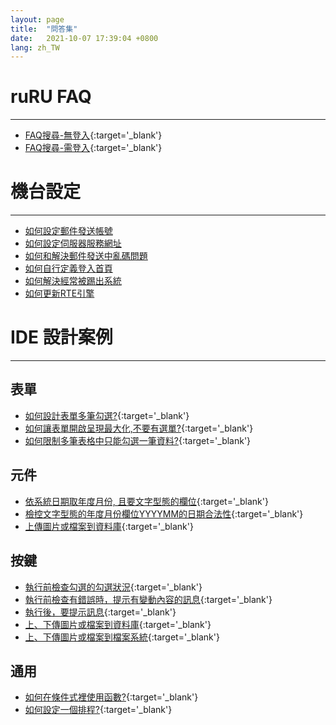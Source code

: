 ```yaml
---
layout: page
title:  "問答集"
date:   2021-10-07 17:39:04 +0800
lang: zh_TW
---
```


# ruRU FAQ
----
* [FAQ搜尋-無登入](https://sit-3.arcare-robot.com/ArcareEng/login.jsp?projectid={E5EBA580-4826-4FC8-BFF5-29F386FDE5EF}&corpid={C5D45758-D072-4606-A448-53273EBE7DD7}&langCode=950&prototypingForm=FX000300001145&account=doc&password=6mC4YR/uG/s=&userName=Document&OnlyShowForm=true){:target='_blank'} 
* [FAQ搜尋-需登入](https://sit-3.arcare-robot.com/ArcareEng/login.jsp){:target='_blank'} 


# 機台設定
----
* [如何設定郵件發送帳號](EMAIL/README.html)
* [如何設定伺服器服務網址](202103090001/README.html)
* [如何和解決郵件發送中亂碼問題](202103240001/README.html)
* [如何自行定義登入首頁](202109010001/README.html)
* [如何解決經常被踢出系統](202109020001/README.html)
* [如何更新RTE引擎](202109140001/README.html)



# IDE 設計案例 
----
## 表單

* [如何設計表單多筆勾選?](pdf/7-12在檢視表中使用勾選資訊.pdf){:target='_blank'}
* [如何讓表單開啟呈現最大化,不要有選單?](pdf/8-2-1啟動表單時開關首頁選單.pdf){:target='_blank'}
* [如何限制多筆表格中只能勾選一筆資料?](pdf/19-12在多筆表格中限制只能勾選一筆資料.pdf){:target='_blank'}
	

## 元件

* [依系統日期取年度月份, 且要文字型態的欄位](pdf/19-6在表單元件中預設系統年月_文字型態.pdf){:target='_blank'}
* [檢控文字型態的年度月份欄位YYYYMM的日期合法性](pdf/19-7在文字方塊元件上檢控YYYYMM的日期合法性.pdf){:target='_blank'}
* [上傳圖片或檔案到資料庫](pdf/9-6-3上傳檔案到資料庫.pdf){:target='_blank'}
	

## 按鍵

* [執行前檢查勾選的勾選狀況](pdf/11-2-8檢查勾選狀況.pdf){:target='_blank'}
* [執行前檢查有錯誤時，提示有變動內容的訊息](pdf/11-2-10動態訊息設定.pdf){:target='_blank'}
* [執行後，要提示訊息](pdf/11-1-5按鍵結束訊息.pdf){:target='_blank'}
* [上、下傳圖片或檔案到資料庫](pdf/11-12-7檔案傳輸_資料庫.pdf){:target='_blank'}
* [上、下傳圖片或檔案到檔案系統](pdf/11-12-14檔案傳輸_檔案系統.pdf){:target='_blank'}

	
## 通用

* [如何在條件式裡使用函數?](pdf/8-8條件式之函數設定.pdf){:target='_blank'}    
* [如何設定一個排程?](pdf/11-1-4按鍵列入排程.pdf){:target='_blank'}    
